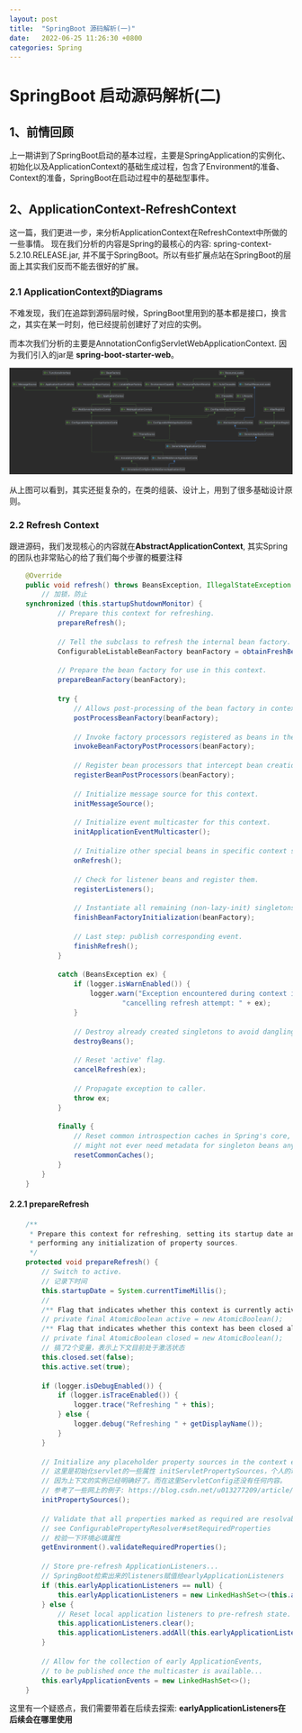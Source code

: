 ```yaml
---
layout: post
title:  "SpringBoot 源码解析(一)"
date:   2022-06-25 11:26:30 +0800
categories: Spring
---
```


# SpringBoot 启动源码解析(二)

## 1、前情回顾

上一期讲到了SpringBoot启动的基本过程，主要是SpringApplication的实例化、初始化以及ApplicationContext的基础生成过程，包含了Environment的准备、Context的准备，SpringBoot在启动过程中的基础型事件。



## 2、ApplicationContext-RefreshContext

这一篇，我们更进一步，来分析ApplicationContext在RefreshContext中所做的一些事情。
现在我们分析的内容是Spring的最核心的内容: spring-context-5.2.10.RELEASE.jar, 并不属于SpringBoot。所以有些扩展点站在SpringBoot的层面上其实我们反而不能去很好的扩展。

### 2.1 ApplicationContext的Diagrams

不难发现，我们在追踪到源码层时候，SpringBoot里用到的基本都是接口，换言之，其实在某一时刻，他已经提前创建好了对应的实例。

而本次我们分析的主要是AnnotationConfigServletWebApplicationContext. 因为我们引入的jar是 **spring-boot-starter-web**。

![AnnotationConfigServletWebApplicationContext](../../assets/img/spring/AnnotationConfigServletWebServerApplicationContext.png)

从上图可以看到，其实还挺复杂的，在类的组装、设计上，用到了很多基础设计原则。

### 2.2 Refresh Context

跟进源码，我们发现核心的内容就在**AbstractApplicationContext**, 其实Spring的团队也非常贴心的给了我们每个步骤的概要注释

```java
	@Override
	public void refresh() throws BeansException, IllegalStateException {
		// 加锁，防止
    synchronized (this.startupShutdownMonitor) {
			// Prepare this context for refreshing.
			prepareRefresh();

			// Tell the subclass to refresh the internal bean factory.
			ConfigurableListableBeanFactory beanFactory = obtainFreshBeanFactory();

			// Prepare the bean factory for use in this context.
			prepareBeanFactory(beanFactory);

			try {
				// Allows post-processing of the bean factory in context subclasses.
				postProcessBeanFactory(beanFactory);

				// Invoke factory processors registered as beans in the context.
				invokeBeanFactoryPostProcessors(beanFactory);

				// Register bean processors that intercept bean creation.
				registerBeanPostProcessors(beanFactory);

				// Initialize message source for this context.
				initMessageSource();

				// Initialize event multicaster for this context.
				initApplicationEventMulticaster();

				// Initialize other special beans in specific context subclasses.
				onRefresh();

				// Check for listener beans and register them.
				registerListeners();

				// Instantiate all remaining (non-lazy-init) singletons.
				finishBeanFactoryInitialization(beanFactory);

				// Last step: publish corresponding event.
				finishRefresh();
			}

			catch (BeansException ex) {
				if (logger.isWarnEnabled()) {
					logger.warn("Exception encountered during context initialization - " +
							"cancelling refresh attempt: " + ex);
				}

				// Destroy already created singletons to avoid dangling resources.
				destroyBeans();

				// Reset 'active' flag.
				cancelRefresh(ex);

				// Propagate exception to caller.
				throw ex;
			}

			finally {
				// Reset common introspection caches in Spring's core, since we
				// might not ever need metadata for singleton beans anymore...
				resetCommonCaches();
			}
		}
	}
```

#### 2.2.1 prepareRefresh

```java
    /**
     * Prepare this context for refreshing, setting its startup date and active flag as well as
     * performing any initialization of property sources.
     */
    protected void prepareRefresh() {
        // Switch to active.
        // 记录下时间
        this.startupDate = System.currentTimeMillis();
        //
        /** Flag that indicates whether this context is currently active. */
        // private final AtomicBoolean active = new AtomicBoolean();
        /** Flag that indicates whether this context has been closed already. */
        // private final AtomicBoolean closed = new AtomicBoolean();
        // 搞了2个变量，表示上下文目前处于激活状态
        this.closed.set(false);
        this.active.set(true);

        if (logger.isDebugEnabled()) {
            if (logger.isTraceEnabled()) {
                logger.trace("Refreshing " + this);
            } else {
                logger.debug("Refreshing " + getDisplayName());
            }
        }

        // Initialize any placeholder property sources in the context environment.
        // 这里是初始化servlet的一些属性 initServletPropertySources，个人的理解是在SpringBoot启动的时候我们是用不上的，
        // 因为上下文的实例已经明确好了。而在这里ServletConfig还没有任何内容。
        // 参考了一些网上的例子: https://blog.csdn.net/u013277209/article/details/109177452
        initPropertySources();

        // Validate that all properties marked as required are resolvable:
        // see ConfigurablePropertyResolver#setRequiredProperties
        // 校验一下环境必填属性
        getEnvironment().validateRequiredProperties();

        // Store pre-refresh ApplicationListeners...
        // SpringBoot检索出来的listeners赋值给earlyApplicationListeners
        if (this.earlyApplicationListeners == null) {
            this.earlyApplicationListeners = new LinkedHashSet<>(this.applicationListeners);
        } else {
            // Reset local application listeners to pre-refresh state.
            this.applicationListeners.clear();
            this.applicationListeners.addAll(this.earlyApplicationListeners);
        }

        // Allow for the collection of early ApplicationEvents,
        // to be published once the multicaster is available...
        this.earlyApplicationEvents = new LinkedHashSet<>();
    }
```

这里有一个疑惑点，我们需要带着在后续去探索: **earlyApplicationListeners在后续会在哪里使用**











